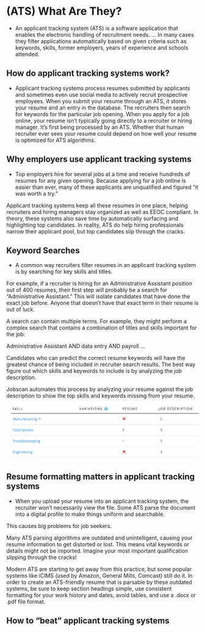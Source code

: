 <!-- TITLE: Applicant Tracking Systems -->
<!-- SUBTITLE: A quick summary of Applicant Tracking Systems -->

# (ATS) What Are They?
-  An applicant tracking system (ATS) is a software application that enables the electronic handling of recruitment needs. ... In many cases they filter applications automatically based on given criteria such as keywords, skills, former employers, years of experience and schools attended.

## How do applicant tracking systems work?
-   Applicant tracking systems process resumes submitted by applicants and sometimes even use social media to actively recruit prospective employees. When you submit your resume through an ATS, it stores your resume and an entry in the database. The recruiters then search for keywords for the particular job opening. When you apply for a job online, your resume isn’t typically going directly to a recruiter or hiring manager. It’s first being processed by an ATS. Whether that human recruiter ever sees your resume could depend on how well your resume is optimized for ATS algorithms.

##  Why employers use applicant tracking systems
-  Top employers hire for several jobs at a time and receive hundreds of resumes for any given opening. Because applying for a job online is easier than ever, many of these applicants are unqualified and figured “it was worth a try.”

Applicant tracking systems keep all these resumes in one place, helping recruiters and hiring managers stay organized as well as EEOC compliant. In theory, these systems also save time by automatically surfacing and highlighting top candidates. In reality, ATS do help hiring professionals narrow their applicant pool, but top candidates slip through the cracks.

## Keyword Searches
-  A common way recruiters filter resumes in an applicant tracking system is by searching for key skills and titles.

For example, if a recruiter is hiring for an Administrative Assistant position out of 400 resumes, their first step will probably be a search for “Administrative Assistant.” This will isolate candidates that have done the exact job before. Anyone that doesn’t have that exact term in their resume is out of luck.

A search can contain multiple terms. For example, they might perform a complex search that contains a combination of titles and skills important for the job:

Administrative Assistant AND data entry AND payroll …

Candidates who can predict the correct resume keywords will have the greatest chance of being included in recruiter search results. The best way figure out which skills and keywords to include is by analyzing the job description.

Jobscan automates this process by analyzing your resume against the job description to show the top skills and keywords missing from your resume.

![Ats Saple](/uploads/ats-saple.png "Ats Saple")

## Resume formatting matters in applicant tracking systems
-  When you upload your resume into an applicant tracking system, the recruiter won’t necessarily view the file. Some ATS parse the document into a digital profile to make things uniform and searchable.

This causes big problems for job seekers.

Many ATS parsing algorithms are outdated and unintelligent, causing your resume information to get distorted or lost. This means vital keywords or details might not be imported. Imagine your most important qualification slipping through the cracks!

Modern ATS are starting to get away from this practice, but some popular systems like iCIMS (used by Amazon, General Mills, Comcast) still do it. In order to create an ATS-friendly resume that is parsable by these outdated systems, be sure to keep section headings simple, use consistent formatting for your work history and dates, avoid tables, and use a .docx or .pdf file format.

##  How to “beat” applicant tracking systems